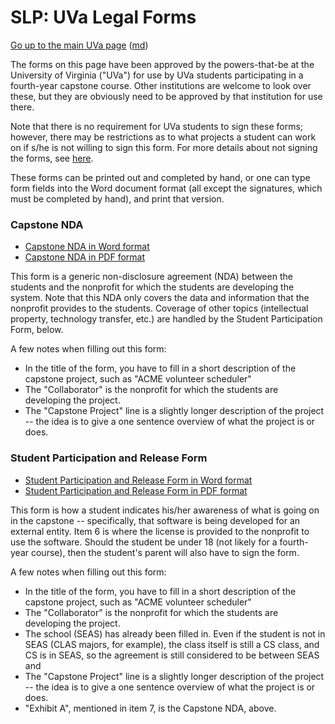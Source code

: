 SLP: UVa Legal Forms
====================

[Go up to the main UVa page](index.html) ([md](index.md))

The forms on this page have been approved by the powers-that-be at the University of Virginia ("UVa") for use by UVa students participating in a fourth-year capstone course.  Other institutions are welcome to look over these, but they are obviously need to be approved by that institution for use there.

Note that there is no requirement for UVa students to sign these forms; however, there may be restrictions as to what projects a student can work on if s/he is not willing to sign this form.  For more details about not signing the forms, see [here](../slides/fall/01-intro.html#/mustisign).

These forms can be printed out and completed by hand, or one can type form fields into the Word document format (all except the signatures, which must be completed by hand), and print that version.


### Capstone NDA

- [Capstone NDA in Word format](capstone-nda-for-students.docx)
- [Capstone NDA in PDF format](capstone-nda-for-students.pdf)

This form is a generic non-disclosure agreement (NDA) between the students and the nonprofit for which the students are developing the system.  Note that this NDA only covers the data and information that the nonprofit provides to the students.  Coverage of other topics (intellectual property, technology transfer, etc.) are handled by the Student Participation Form, below.

A few notes when filling out this form:

- In the title of the form, you have to fill in a short description of the capstone project, such as "ACME volunteer scheduler"
- The "Collaborator" is the nonprofit for which the students are developing the project.
- The "Capstone Project" line is a slightly longer description of the project -- the idea is to give a one sentence overview of what the project is or does.



### Student Participation and Release Form

- [Student Participation and Release Form in Word format](student-participation-form.docx)
- [Student Participation and Release Form in PDF format](student-participation-form.pdf)

This form is how a student indicates his/her awareness of what is going on in the capstone -- specifically, that software is being developed for an external entity.  Item 6 is where the license is provided to the nonprofit to use the software.  Should the student be under 18 (not likely for a fourth-year course), then the student's parent will also have to sign the form.

A few notes when filling out this form:

- In the title of the form, you have to fill in a short description of the capstone project, such as "ACME volunteer scheduler"
- The "Collaborator" is the nonprofit for which the students are developing the project.
- The school (SEAS) has already been filled in.  Even if the student is not in SEAS (CLAS majors, for example), the class itself is still a CS class, and CS is in SEAS, so the agreement is still considered to be between SEAS and 
- The "Capstone Project" line is a slightly longer description of the project -- the idea is to give a one sentence overview of what the project is or does.
- "Exhibit A", mentioned in item 7, is the Capstone NDA, above.
